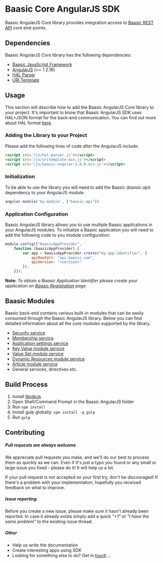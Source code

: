 # Baasic Core AngularJS SDK

Baasic AngularJS Core library provides integration access to [Baasic REST API](https://api.baasic.com/beta) core end-points.

## Dependencies

Baasic AngularJS Core library has the following dependencies:

* [Baasic JavaScript Framework](../../../baasic-sdk-javascript)
* [AngularJS](http://www.angularjs.org/) (>= 1.2.16)
* [HAL Parser](../../../angular-hal)
* [URI Template](../../../uritemplate-js)

## Usage

This section will describe how to add the Baasic AngularJS Core library to your project. It's important to know that Baasic AngularJS SDK uses HAL+JSON format for the back-end communication. You can find out more about HAL format [here](http://stateless.co/hal_specification.html).

### Adding the Library to your Project

Please add the following lines of code after the AngularJS include:

```html
<script src='/js/hal-parser.js'></script>
<script src='/js/uritemplate-min.js'></script>
<script src='/js/baasic-angular-1.0.0.min.js'></script>
```

### Initialization

To be able to use the library you will need to add the Baasic (_baasic.api_) dependency to your AngularJS module.

```javascript
angular.module('my-module', ["baasic.api"])
```

### Application Configuration

Baasic AngularJS library allows you to use multiple Baasic applications in your AngularJS modules. To initialize a Baasic application you will need to add the following code to you module configuration:

```javascript
module.config(["baasicAppProvider",
    function (baasicAppProvider) {
        var app = baasicAppProvider.create("my-app-identifier", {
            apiRootUrl: "api.baasic.com",
            apiVersion: "<version>"
        });
    }]);
```

**Note:** _To obtain a Baasic Application Identifier please create your application on [Baasic Registration](https://dashboard.baasic.com/register/) page._

## Baasic Modules

Baasic back-end contains various built-in modules that can be easily consumed through the Baasic AngularJS library. Below you can find detailed information about all the core modules supported by the library.

* [Security service](../../../baasic-sdk-angularjs-security)
* [Membership service](../../../baasic-sdk-angularjs-membership)
* [Application settings service](../../../baasic-sdk-angularjs-app-settings)
* [Key Value module service](../../../baasic-sdk-angularjs-key-value)
* [Value Set module service](../../../baasic-sdk-angularjs-value-set)
* [Dynamic Resources module service](../../../baasic-sdk-angularjs-dynamic-resource)
* [Article module service](../../../baasic-sdk-angularjs-articles)
* General services, directives etc.

## Build Process

1. Install [NodeJs](http://nodejs.org/download/)
2. Open Shell/Command Prompt in the Baasic AngularJS folder
3. Run `npm install`
4. Install gulp globally: `npm install -g gulp`
5. Run `gulp`

## Contributing

##### Pull requests are always welcome

We appreciate pull requests you make, and we'll do our best to process them as quickly as we can. Even if it's just a typo you found or any small or large issue you fixed - please do it! It will help us a lot.

If your pull request is not accepted on your first try, don't be discouraged! If there's a problem with your implementation, hopefully you received feedback on what to improve.

##### Issue reporting

Before you create a new issue, please make sure it hasn't already been reported. In case it already exists simply add a quick _"+1"_ or _"I have the same problem"_ to the existing issue thread.

##### Other

* Help us write the documentation
* Create interesting apps using SDK
* Looking for something else to do? Get in <u>touch</u> ...
